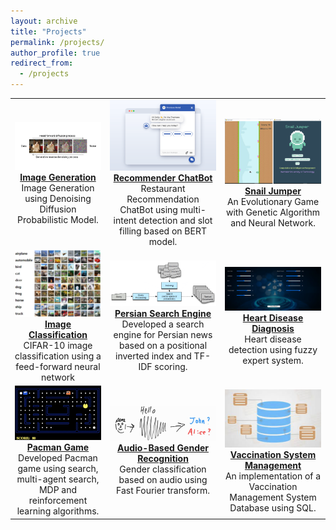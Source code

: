 ```yaml
---
layout: archive
title: "Projects"
permalink: /projects/
author_profile: true
redirect_from:
  - /projects
---
```

| | | |
|:-------------------------:|:-------------------------:|:-------------------------:|
| ![](/images/ddpm.png)  [**Image Generation**](https://github.com/rahaahmadi/ddpm) <br> Image Generation using Denoising Diffusion Probabilistic Model.|![](/images/chatbot.png)[**Recommender ChatBot**](https://github.com/rahaahmadi/Conversational-Recommender-System) <br> Restaurant Recommendation ChatBot using multi-intent detection and slot filling based on BERT model.|![](/images/SnailJumper.png) [**Snail Jumper**](https://github.com/rahaahmadi/SnailJumper) <br> An Evolutionary Game with Genetic Algorithm and Neural Network.|
|![](/images/cifar.png)[**Image Classification**](https://github.com/rahaahmadi/CIFAR-10-Classification) <br> CIFAR-10 image classification using a feed-forward neural network|![](/images/search-engine.png) [**Persian Search Engine**](https://github.com/rahaahmadi/Information-Retrieval) <br> Developed a search engine for Persian news based on a positional inverted index and TF-IDF scoring.|![](/images/Fuzzy.png) [**Heart Disease Diagnosis**](https://github.com/tanya-jp/ROS-GMapping-VFH-PathPlanning) <br> Heart disease detection using fuzzy expert system.| 
|![](/images/pacman.png)[**Pacman Game**](https://github.com/rahaahmadi/Pacman-AI) <br> Developed Pacman game using search, multi-agent search, MDP and reinforcement learning algorithms.|![](/images/audio.png) [**Audio-Based Gender Recognition**](https://github.com/rahaahmadi/Audio-Based-Gender-Recognition) <br> Gender classification based on audio using Fast Fourier transform.|![](/images/database.png) [**Vaccination System Management**](https://github.com/rahaahmadi/VaccinationSystem) <br> An implementation of a Vaccination Management System Database using SQL.| 

